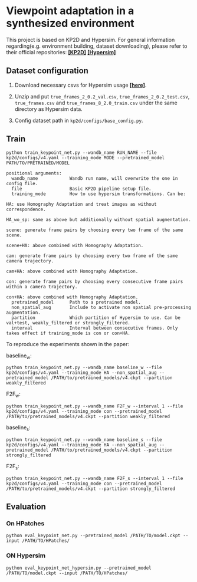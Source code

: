 # Viewpoint adaptation in a synthesized environment

This project is based on KP2D and Hypersim. For general information regarding(e.g. environment building, dataset downloading), please refer to their official repositories:
[**[KP2D]**](https://github.com/TRI-ML/KP2D)
[**[Hypersim]**](https://github.com/apple/ml-hypersim)

## Dataset configuration

1. Download necessary csvs for Hypersim usage [**[here]**](https://drive.google.com/file/d/1lazqnI10m64tHbqdo1cgkQ2_MGQ_z8d_/view?usp=sharing).

2. Unzip and put ```true_frames_2_0.2_val.csv```, ```true_frames_2_0.2_test.csv```, ```true_frames.csv``` and ```true_frames_8_2.0_train.csv``` under the same directory as Hypersim data.

3. Config dataset path in ```kp2d/configs/base_config.py```.

## Train
```
python train_keypoint_net.py --wandb_name RUN_NAME --file kp2d/configs/v4.yaml --training_mode MODE --pretrained_model PATH/TO/PRETRAINED/MODEL

positional arguments:
  wandb_name            Wandb run name, will overwrite the one in config file.
  file                  Basic KP2D pipeline setup file.
  training_mode         How to use hypersim transformations. Can be:
                                                                    HA: use Homography Adaptation and treat images as without correspondence.
                                                                    HA_wo_sp: same as above but additionally without spatial augmentation.
                                                                    scene: generate frame pairs by choosing every two frame of the same scene.
                                                                    scene+HA: above combined with Homography Adaptation.
                                                                    cam: generate frame pairs by choosing every two frame of the same camera trajectory.
                                                                    cam+HA: above combined with Homography Adaptation.
                                                                    con: generate frame pairs by choosing every consecutive frame pairs within a camera trajectory.
                                                                    con+HA: above combined with Homography Adaptation.
  pretrained_model      Path to a pretrained model.
  non_spatial_aug       Include to activate non spatial pre-processing augmentation.
  partition             Which partition of Hypersim to use. Can be val+test, weakly_filtered or strongly_filtered.
  interval              Interval between consecutive frames. Only takes effect if training_mode is con or con+HA.
```

To reproduce the experiments shown in the paper:

baseline<sub>w</sub>:

```
python train_keypoint_net.py --wandb_name baseline_w --file kp2d/configs/v4.yaml --training_mode HA --non_spatial_aug --pretrained_model /PATH/to/pretrained_models/v4.ckpt --partition weakly_filtered
```

F2F<sub>w</sub>:

```
python train_keypoint_net.py --wandb_name F2F_w --interval 1 --file kp2d/configs/v4.yaml --training_mode con --pretrained_model /PATH/to/pretrained_models/v4.ckpt --partition weakly_filtered
```

baseline<sub>s</sub>:

```
python train_keypoint_net.py --wandb_name baseline_s --file kp2d/configs/v4.yaml --training_mode HA --non_spatial_aug --pretrained_model /PATH/to/pretrained_models/v4.ckpt --partition strongly_filtered
```

F2F<sub>s</sub>:

```
python train_keypoint_net.py --wandb_name F2F_s --interval 1 --file kp2d/configs/v4.yaml --training_mode con --pretrained_model /PATH/to/pretrained_models/v4.ckpt --partition strongly_filtered
```

## Evaluation
### On HPatches
```
python eval_keypoint_net.py --pretrained_model /PATH/TO/model.ckpt --input /PATH/TO/HPatches/
```
### ON Hypersim
```
python eval_keypoint_net_hypersim.py --pretrained_model /PATH/TO/model.ckpt --input /PATH/TO/HPatches/
```